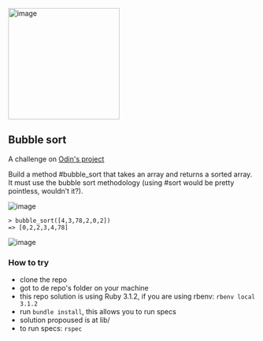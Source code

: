 <img width="226" alt="image" src="https://user-images.githubusercontent.com/26731448/188519846-a027234f-8008-40cb-8b22-87a233650de0.png">


## Bubble sort

A challenge on [Odin's project](https://www.theodinproject.com/lessons/ruby-bubble-sort)

Build a method #bubble_sort that takes an array and returns a sorted array. It must use the bubble sort methodology (using #sort would be pretty pointless, wouldn’t it?).

![image](https://cdn.statically.io/gh/TheOdinProject/curriculum/284f0cdc998be7e4751e29e8458323ad5d320303/ruby_programming/basic_ruby_projects/bubble_sort/img/00.gif)

```
> bubble_sort([4,3,78,2,0,2])
=> [0,2,2,3,4,78]
```

![image](https://user-images.githubusercontent.com/26731448/189138255-692e0dce-93ad-4fec-b067-a927ed5df8d0.png)


### How to try

- clone the repo
- got to de repo's folder on your machine
- this repo solution is using Ruby 3.1.2, if you are using rbenv: `rbenv local 3.1.2`
- run `bundle install`, this allows you to run specs
- solution propoused is at lib/
- to run specs: `rspec`
